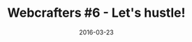 ---
layout: default
title: "Webcrafters #6 - Let's hustle!"
date: 2016-03-23
venue: "Level 3, Reguliersdwarsstraat 50, Amsterdam"
ticket: "free"
time: "7:00pm"
href: "http://www.meetup.com/Webcrafters/events/227959411/"
---